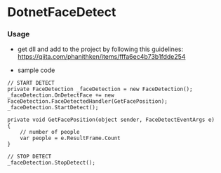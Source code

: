 # DotnetFaceDetect

### Usage
+ get dll and add to the project by following this guidelines:
https://qiita.com/phanithken/items/fffa6ec4b73b1fdde254

+ sample code
```
// START DETECT
private FaceDetection _faceDetection = new FaceDetection();
_faceDetection.OnDetectFace += new FaceDetection.FaceDetectedHandler(GetFacePosition);
_faceDetection.StartDetect();

private void GetFacePosition(object sender, FaceDetectEventArgs e)
{
    // number of people
    var people = e.ResultFrame.Count
}

// STOP DETECT
_faceDetection.StopDetect();

```
